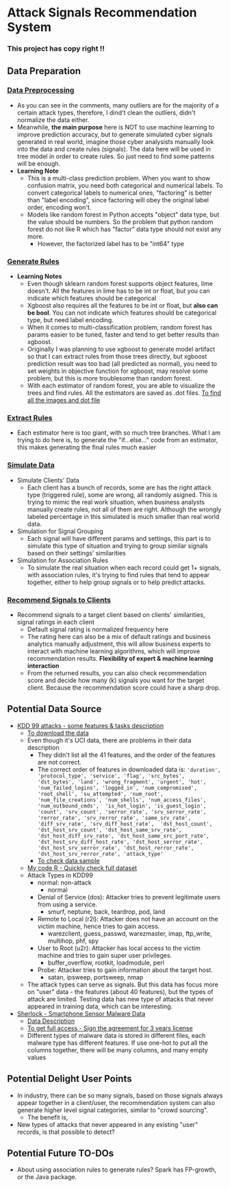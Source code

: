 # Attack Signals Recommendation System

### This project has copy right ‼️

## Data Preparation
### [Data Preprocessing][8]
* As you can see in the comments, many outliers are for the majority of a certain attack types, therefore, I dind't clean the outliers, didn't normalize the data either.
* Meanwhile, <b>the main purpose</b> here is NOT to use machine learning to improve prediction accuracy, but to generate simulated cyber signals generated in real world, imagine those cyber analysists manually look into the data and create rules (signals). The data here will be used in tree model in order to create rules. So just need to find some patterns will be enough.
* <b>Learning Note</b>
  * This is a multi-class prediction problem. When you want to show confusion matrix, you need both categorical and numerical labels. To convert categorical labels to numerical ones, "factoring" is better than "label encoding", since factoring will obey the original label order, encoding won't.
  * Models like random forest in Python accepts "object" data type, but the value should be numbers. So the problem that python random forest do not like R which has "factor" data type should not exist any more.
    * However, the factorized label has to be "int64" type
### [Generate Rules][9]
* <b>Learning Notes</b>
  * Even though sklearn random forest supports object features, lime doesn't. All the features in lime has to be int or float, but you can indicate which features should be categorical
  * Xgboost also requires all the features to be int or float, but <b>also can be bool</b>. You can not indicate which features should be categorical type, but need label encoding.
  * When it comes to multi-classification problem, random forest has params easier to be tuned, faster and tend to get better results than xgboost.
  * Originally I was planning to use xgboost to generate model artifact so that I can extract rules from those trees directly, but xgboost prediction result was too bad (all predicted as normal), you need to set weights in objective function for xgboost, may resolve some problem, but this is more troublesome than random forest.
  * With each estimator of random forest, you are able to visualize the trees and find rules. All the estimators are saved as .dot files. [To find all the images and dot file][10]
### [Extract Rules][11]
* Each estimator here is too giant, with so much tree branches. What I am trying to do here is, to generate the "if...else..." code from an estimator, this makes generating the final rules much easier
### [Simulate Data][12]
* Simulate Clients' Data
  * Each client has a bunch of records, some are has the right attack type (triggered rule), some are wrong, all randomly asigned. This is trying to mimic the real work situation, when business analysts manually create rules, not all of them are right. Although the wrongly labeled percentage in this simulated is much smaller than real world data.
* Simulation for Signal Grouping
  * Each signal will have different params and settings, this part is to simulate this type of situation and trying to group similar signals based on their settings' similarities
* Simulation for Association Rules
  * To simulate the real situation when each record could get 1+ signals, with association rules, it's trying to find rules that tend to appear together, either to help group signals or to help predict attacks. 
### [Recommend Signals to Clients][13]
* Recommend signals to a target client based on clients' similarities, signal ratings in each client
  * Default signal rating is normalized frequency here
  * The rating here can also be a mix of default ratings and business analytics manually adjustment, this will allow business experts to interact with machine learning algorithms, which will improve recommendation results. <b>Flexibility of expert & machine learning interaction</b>
  * From the returned results, you can also check recommendation score and decide how many (k) signals you want for the target client. Because the recommendation score could have a sharp drop.

## Potential Data Source
* [KDD 99 attacks - some features & tasks description][1]
  * [To download the data][3]
  * Even though it's UCI data, there are problems in their data description
    * They didn't list all the 41 features, and the order of the features are not correct.
    * The correct order of features in downloaded data is: `'duration', 'protocol_type', 'service', 'flag', 'src_bytes', 'dst_bytes', 'land', 'wrong_fragment',
                   'urgent', 'hot', 'num_failed_logins', 'logged_in', 'num_compromised', 'root_shell', 'su_attempted',
                   'num_root', 'num_file_creations', 'num_shells', 'num_access_files', 'num_outbound_cmds', 
                    'is_hot_login', 'is_guest_login', 'count', 'srv_count', 'serror_rate', 'srv_serror_rate',
                    'rerror_rate', 'srv_rerror_rate', 'same_srv_rate', 'diff_srv_rate', 'srv_diff_host_rate', 
                  'dst_host_count', 'dst_host_srv_count', 'dst_host_same_srv_rate', 'dst_host_diff_srv_rate',
                  'dst_host_same_src_port_rate', 'dst_host_srv_diff_host_rate', 'dst_host_serror_rate',
                  'dst_host_srv_serror_rate', 'dst_host_rerror_rate', 'dst_host_srv_rerror_rate', 'attack_type'`
     * [To check data sample][7]
  * [My code R - Quickly check full dataset][2]
  * Attack Types in KDD99
    * normal: non-attack
      * normal
    * Denial of Service (dos): Attacker tries to prevent legitimate users from using a service.
      * smurf, neptune, back, teardrop, pod, land
    * Remote to Local (r2l): Attacker does not have an account on the victim machine, hence tries to gain access.
      * warezclient, guess_passwd, warezmaster, imap, ftp_write, multihop, phf, spy
    * User to Root (u2r): Attacker has local access to the victim machine and tries to gain super user privileges.
      * buffer_overflow, rootkit, loadmodule, perl
    * Probe: Attacker tries to gain information about the target host.
      * satan, ipsweep, portsweep, nmap
  * The attack types can serve as signals. But this data has focus more on "user" data - the features (about 40 features), but the types of attack are limited. Testing data has new type of attacks that never appeared in training data, which can be interesting.
* [Sherlock - Smartphone Sensor Malware Data][4]
  * [Data Description][5]
  * [To get full access - Sign the agreement for 3 years license][6]
  * Different types of malware data is stored in different files, each malware type has different features. If use one-hot to put all the columns together, there will be many columns, and many empty values
  

## Potential Delight User Points
* In industry, there can be so many signals, based on those signals always appear together in a client/user, the recommendation system can also generate higher level signal categories, similar to "crowd sourcing".
  * The benefit is, 
* New types of attacks that never appeared in any existing "user" records, is that possible to detect?


## Potential Future TO-DOs
* About using association rules to generate rules? Spark has FP-growth, or the Java package.


[1]:http://kdd.ics.uci.edu/databases/kddcup99/task.html
[2]:https://github.com/hanhanwu/Hanhan_Break_the_Limits/blob/master/attack_signals_recommendation_system/Data_Sources/kdd99_data_check.R
[3]:http://kdd.ics.uci.edu/databases/kddcup99/kddcup99.html
[4]:http://bigdata.ise.bgu.ac.il/sherlock/index.html#/
[5]:http://bigdata.ise.bgu.ac.il/sherlock/index.html#/dataset
[6]:http://bigdata.ise.bgu.ac.il/sherlock/index.html#/download
[7]:https://datahub.io/machine-learning/kddcup99#resource-kddcup99_zip
[8]:https://github.com/hanhanwu/Hanhan_Break_the_Limits/blob/master/attack_signals_recommendation_system/data_preprocessing.ipynb
[9]:https://github.com/hanhanwu/Hanhan_Break_the_Limits/blob/master/attack_signals_recommendation_system/generate_rules.ipynb
[10]:https://github.com/hanhanwu/Hanhan_Break_the_Limits/tree/master/attack_signals_recommendation_system/images
[11]:https://github.com/hanhanwu/Hanhan_Break_the_Limits/blob/master/attack_signals_recommendation_system/extract_rules.ipynb
[12]:https://github.com/hanhanwu/Hanhan_Break_the_Limits/blob/master/attack_signals_recommendation_system/simulate_data.ipynb
[13]:https://github.com/hanhanwu/Hanhan_Break_the_Limits/blob/master/attack_signals_recommendation_system/recommend_signals2clients.ipynb
